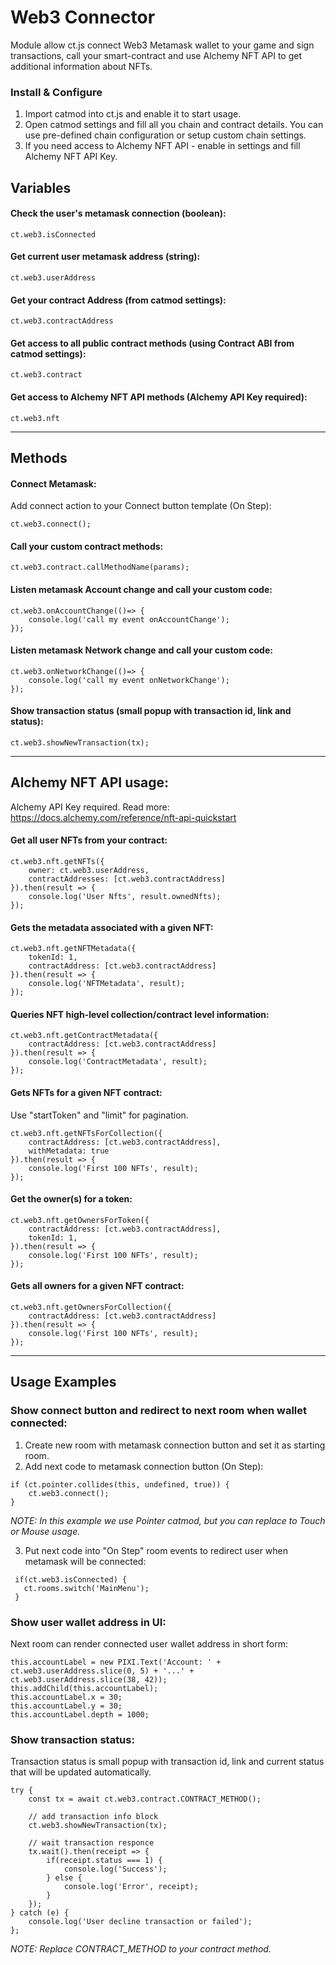 # Web3 Connector

Module allow ct.js connect Web3 Metamask wallet to your game and sign transactions, call your smart-contract and use
Alchemy NFT API to get additional information about NFTs.

### Install & Configure

1. Import catmod into ct.js and enable it to start usage.
2. Open catmod settings and fill all you chain and contract details. You can use pre-defined chain configuration or
   setup custom chain settings.
3. If you need access to Alchemy NFT API - enable in settings and fill Alchemy NFT API Key.

## Variables

#### Check the user's metamask connection (boolean):

``` 
ct.web3.isConnected
```

#### Get current user metamask address (string):

``` 
ct.web3.userAddress
```

#### Get your contract Address (from catmod settings):

``` 
ct.web3.contractAddress
```

#### Get access to all public contract methods (using Contract ABI from catmod settings):

``` 
ct.web3.contract
```

#### Get access to Alchemy NFT API methods (Alchemy API Key required):

``` 
ct.web3.nft
```

------

## Methods

#### Connect Metamask:

Add connect action to your Connect button template (On Step):

``` 
ct.web3.connect();
```

#### Call your custom contract methods:

``` 
ct.web3.contract.callMethodName(params);
```

#### Listen metamask Account change and call your custom code:

``` 
ct.web3.onAccountChange(()=> {
    console.log('call my event onAccountChange');
});
```

#### Listen metamask Network change and call your custom code:

``` 
ct.web3.onNetworkChange(()=> {
    console.log('call my event onNetworkChange');
});
```

#### Show transaction status (small popup with transaction id, link and status):

``` 
ct.web3.showNewTransaction(tx);
```

------

## Alchemy NFT API usage:

Alchemy API Key required. Read more: https://docs.alchemy.com/reference/nft-api-quickstart

#### Get all user NFTs from your contract:

``` 
ct.web3.nft.getNFTs({
    owner: ct.web3.userAddress, 
    contractAddresses: [ct.web3.contractAddress]
}).then(result => {
    console.log('User Nfts', result.ownedNfts);
});
```

#### Gets the metadata associated with a given NFT:

``` 
ct.web3.nft.getNFTMetadata({
    tokenId: 1, 
    contractAddress: [ct.web3.contractAddress]
}).then(result => {
    console.log('NFTMetadata', result);
});
```

#### Queries NFT high-level collection/contract level information:

``` 
ct.web3.nft.getContractMetadata({
    contractAddress: [ct.web3.contractAddress]
}).then(result => {
    console.log('ContractMetadata', result);
});
```

#### Gets NFTs for a given NFT contract:

Use "startToken" and "limit" for pagination.

``` 
ct.web3.nft.getNFTsForCollection({
    contractAddress: [ct.web3.contractAddress],
    withMetadata: true
}).then(result => {
    console.log('First 100 NFTs', result);
});
```

#### Get the owner(s) for a token:

``` 
ct.web3.nft.getOwnersForToken({
    contractAddress: [ct.web3.contractAddress],
    tokenId: 1,
}).then(result => {
    console.log('First 100 NFTs', result);
});
```

#### Gets all owners for a given NFT contract:

``` 
ct.web3.nft.getOwnersForCollection({
    contractAddress: [ct.web3.contractAddress]
}).then(result => {
    console.log('First 100 NFTs', result);
});
```

------

## Usage Examples

### Show connect button and redirect to next room when wallet connected:

1. Create new room with metamask connection button and set it as starting room.
2. Add next code to metamask connection button (On Step):

``` 
if (ct.pointer.collides(this, undefined, true)) {
    ct.web3.connect();
}
```

*NOTE: In this example we use Pointer catmod, but you can replace to Touch or Mouse usage.*

3. Put next code into "On Step" room events to redirect user when metamask will be connected:

```
 if(ct.web3.isConnected) {
   ct.rooms.switch('MainMenu');
 }
```

### Show user wallet address in UI:

Next room can render connected user wallet address in short form:

```
this.accountLabel = new PIXI.Text('Account: ' + ct.web3.userAddress.slice(0, 5) + '...' + ct.web3.userAddress.slice(38, 42));
this.addChild(this.accountLabel);
this.accountLabel.x = 30;
this.accountLabel.y = 30;
this.accountLabel.depth = 1000;
```

### Show transaction status:

Transaction status is small popup with transaction id, link and current status that will be updated automatically.

``` 
try {
    const tx = await ct.web3.contract.CONTRACT_METHOD();
    
    // add transaction info block
    ct.web3.showNewTransaction(tx);
    
    // wait transaction responce
    tx.wait().then(receipt => {
        if(receipt.status === 1) {
            console.log('Success');
        } else {
            console.log('Error', receipt);
        }
    });
} catch (e) {
    console.log('User decline transaction or failed');
};
```

*NOTE: Replace CONTRACT_METHOD to your contract method.*
